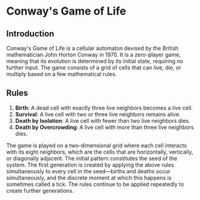 # Conway's Game of Life

## Introduction
Conway's Game of Life is a cellular automaton devised by the British mathematician John Horton Conway in 1970. It is a zero-player game, meaning that its evolution is determined by its initial state, requiring no further input. The game consists of a grid of cells that can live, die, or multiply based on a few mathematical rules.

## Rules

1. **Birth**: A dead cell with exactly three live neighbors becomes a live cell.
2. **Survival**: A live cell with two or three live neighbors remains alive.
3. **Death by Isolation**: A live cell with fewer than two live neighbors dies.
4. **Death by Overcrowding**: A live cell with more than three live neighbors dies.

The game is played on a two-dimensional grid where each cell interacts with its eight neighbors, which are the cells that are horizontally, vertically, or diagonally adjacent. The initial pattern constitutes the seed of the system. The first generation is created by applying the above rules simultaneously to every cell in the seed—births and deaths occur simultaneously, and the discrete moment at which this happens is sometimes called a tick. The rules continue to be applied repeatedly to create further generations.